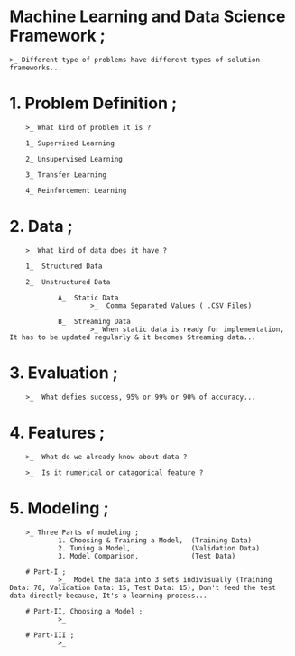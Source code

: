 # Machine Learning and Data Science Framework ;

    >_ Different type of problems have different types of solution frameworks...


# 1. Problem Definition ;
        >_ What kind of problem it is ?

        1_ Supervised Learning

        2_ Unsupervised Learning

        3_ Transfer Learning

        4_ Reinforcement Learning


# 2. Data ;
        >_ What kind of data does it have ?

        1_  Structured Data

        2_  Unstructured Data

                A_  Static Data
                        >_  Comma Separated Values ( .CSV Files)

                B_  Streaming Data
                        >_ When static data is ready for implementation, It has to be updated regularly & it becomes Streaming data...


# 3. Evaluation ;
        >_  What defies success, 95% or 99% or 90% of accuracy...

    
# 4. Features ;
        >_  What do we already know about data ?

        >_  Is it numerical or catagorical feature ?


# 5. Modeling ;
        >_ Three Parts of modeling ;
                1. Choosing & Training a Model,  (Training Data)
                2. Tuning a Model,               (Validation Data)
                3. Model Comparison,             (Test Data)

        # Part-I ;
                >_  Model the data into 3 sets indivisually (Training Data: 70, Validation Data: 15, Test Data: 15), Don't feed the test data directly because, It's a learning process...

        # Part-II, Choosing a Model ;
                >_  

        # Part-III ;
                >_ 



